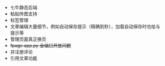 
* 七牛静态后端
* 粘贴传图支持
* 标签管理
* 文章编辑大量细节，例如自动保存提示（精确到秒），加载自动保存时也给与提示等
* 管理页面真正换页
* ~~fpage app.py 全端口开放问题~~
* 非注册评论
* 引用文章功能
